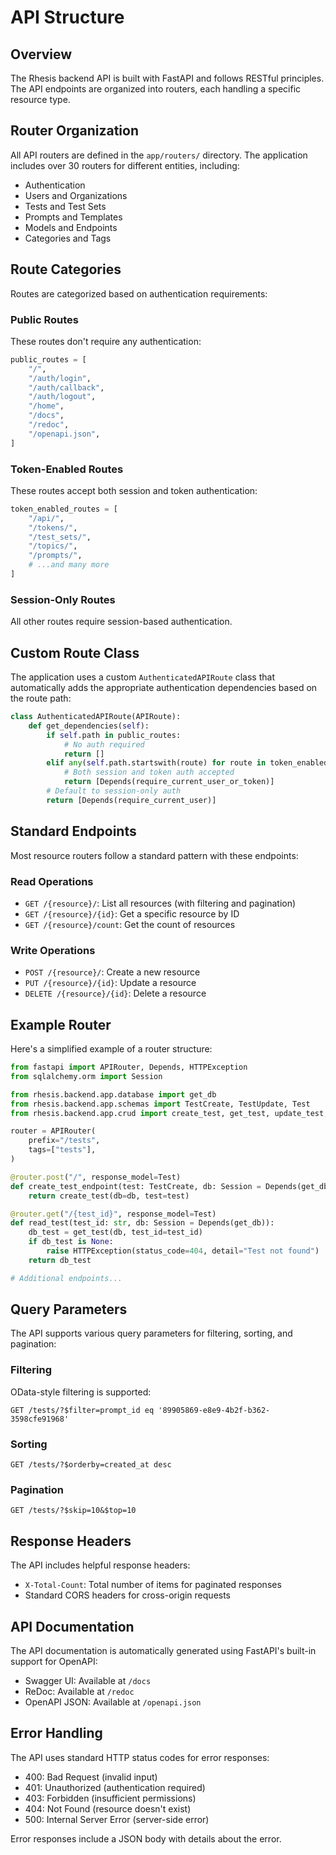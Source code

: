 # API Structure

## Overview

The Rhesis backend API is built with FastAPI and follows RESTful principles. The API endpoints are organized into routers, each handling a specific resource type.

## Router Organization

All API routers are defined in the `app/routers/` directory. The application includes over 30 routers for different entities, including:

- Authentication
- Users and Organizations
- Tests and Test Sets
- Prompts and Templates
- Models and Endpoints
- Categories and Tags

## Route Categories

Routes are categorized based on authentication requirements:

### Public Routes

These routes don't require any authentication:

```python
public_routes = [
    "/",
    "/auth/login",
    "/auth/callback",
    "/auth/logout",
    "/home",
    "/docs",
    "/redoc",
    "/openapi.json",
]
```

### Token-Enabled Routes

These routes accept both session and token authentication:

```python
token_enabled_routes = [
    "/api/",
    "/tokens/",
    "/test_sets/",
    "/topics/",
    "/prompts/",
    # ...and many more
]
```

### Session-Only Routes

All other routes require session-based authentication.

## Custom Route Class

The application uses a custom `AuthenticatedAPIRoute` class that automatically adds the appropriate authentication dependencies based on the route path:

```python
class AuthenticatedAPIRoute(APIRoute):
    def get_dependencies(self):
        if self.path in public_routes:
            # No auth required
            return []
        elif any(self.path.startswith(route) for route in token_enabled_routes):
            # Both session and token auth accepted
            return [Depends(require_current_user_or_token)]
        # Default to session-only auth
        return [Depends(require_current_user)]
```

## Standard Endpoints

Most resource routers follow a standard pattern with these endpoints:

### Read Operations

- `GET /{resource}/`: List all resources (with filtering and pagination)
- `GET /{resource}/{id}`: Get a specific resource by ID
- `GET /{resource}/count`: Get the count of resources

### Write Operations

- `POST /{resource}/`: Create a new resource
- `PUT /{resource}/{id}`: Update a resource
- `DELETE /{resource}/{id}`: Delete a resource

## Example Router

Here's a simplified example of a router structure:

```python
from fastapi import APIRouter, Depends, HTTPException
from sqlalchemy.orm import Session

from rhesis.backend.app.database import get_db
from rhesis.backend.app.schemas import TestCreate, TestUpdate, Test
from rhesis.backend.app.crud import create_test, get_test, update_test, delete_test

router = APIRouter(
    prefix="/tests",
    tags=["tests"],
)

@router.post("/", response_model=Test)
def create_test_endpoint(test: TestCreate, db: Session = Depends(get_db)):
    return create_test(db=db, test=test)

@router.get("/{test_id}", response_model=Test)
def read_test(test_id: str, db: Session = Depends(get_db)):
    db_test = get_test(db, test_id=test_id)
    if db_test is None:
        raise HTTPException(status_code=404, detail="Test not found")
    return db_test

# Additional endpoints...
```

## Query Parameters

The API supports various query parameters for filtering, sorting, and pagination:

### Filtering

OData-style filtering is supported:

```
GET /tests/?$filter=prompt_id eq '89905869-e8e9-4b2f-b362-3598cfe91968'
```

### Sorting

```
GET /tests/?$orderby=created_at desc
```

### Pagination

```
GET /tests/?$skip=10&$top=10
```

## Response Headers

The API includes helpful response headers:

- `X-Total-Count`: Total number of items for paginated responses
- Standard CORS headers for cross-origin requests

## API Documentation

The API documentation is automatically generated using FastAPI's built-in support for OpenAPI:

- Swagger UI: Available at `/docs`
- ReDoc: Available at `/redoc`
- OpenAPI JSON: Available at `/openapi.json`

## Error Handling

The API uses standard HTTP status codes for error responses:

- 400: Bad Request (invalid input)
- 401: Unauthorized (authentication required)
- 403: Forbidden (insufficient permissions)
- 404: Not Found (resource doesn't exist)
- 500: Internal Server Error (server-side error)

Error responses include a JSON body with details about the error. 
